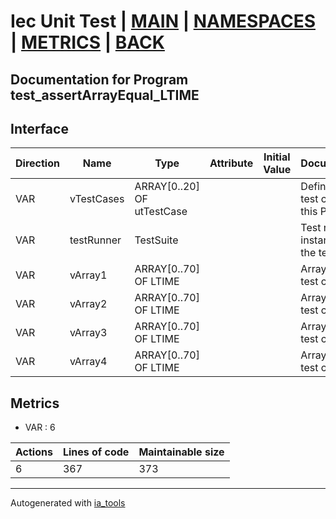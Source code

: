 # Iec Unit Test | [MAIN] | [NAMESPACES] | [METRICS] | [BACK]  

## Documentation for Program test_assertArrayEqual_LTIME  

## Interface  

| Direction | Name | Type | Attribute | Initial Value | Documentation |
| --------- | ---- | ---- | --------- | ------------- | ------------- |
| VAR | vTestCases | ARRAY[0..20] OF utTestCase |  |  | Definition of all test cases for this POU |  
| VAR | testRunner | TestSuite |  |  | Test runner instance to run the tests |  
| VAR | vArray1 | ARRAY[0..70] OF LTIME |  |  | Array data 1 of test case 1 |  
| VAR | vArray2 | ARRAY[0..70] OF LTIME |  |  | Array data 2 of test case 1 |  
| VAR | vArray3 | ARRAY[0..70] OF LTIME |  |  | Array data 3 of test case 2 |  
| VAR | vArray4 | ARRAY[0..70] OF LTIME |  |  | Array data 4 of test case 2 |  


## Metrics  

- VAR : 6

| Actions | Lines of code | Maintainable size |
| ------- | ------------- | ----------------- |
| 6 | 367 | 373 |

---
Autogenerated with [ia_tools](https://github.com/tkucic/ia_tools)  

[MAIN]: ../../../../index.md
[NAMESPACES]: ../../nsList.md
[METRICS]: ../../../metrics.md
[BACK]: ../nsMain.md
